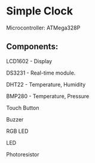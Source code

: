 # Simple Clock

Microcontroller: ATMega328P

## Components:

LCD1602   - Display 

DS3231   - Real-time module.

DHT22   - Temperature, Humidity

BMP280  - Temperature, Pressure

Touch Button

Buzzer

RGB LED

LED

Photoresistor

